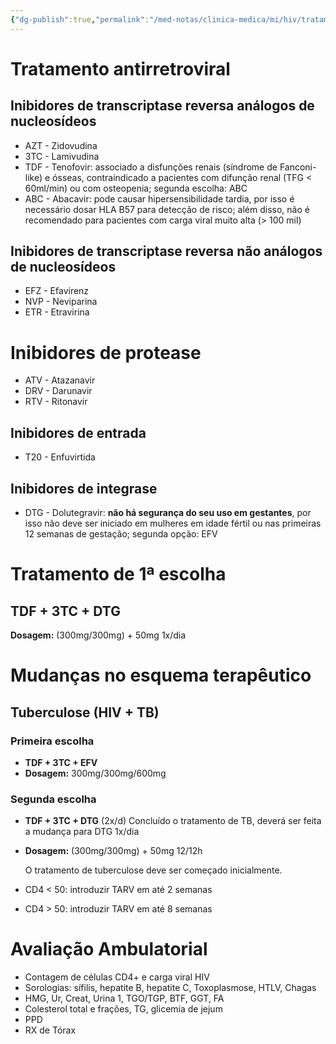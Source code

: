 ```yaml
---
{"dg-publish":true,"permalink":"/med-notas/clinica-medica/mi/hiv/tratamento-de-hiv/","title":"HIV - Tratamento"}
---
```



# Tratamento antirretroviral

## Inibidores de transcriptase reversa análogos de nucleosídeos
- AZT - Zidovudina
- 3TC - Lamivudina
- TDF - Tenofovir: associado a disfunções renais (síndrome de Fanconi-like) e ósseas, contraindicado a pacientes com difunção renal (TFG < 60ml/min) ou com osteopenia; segunda escolha: ABC
- ABC - Abacavir: pode causar hipersensibilidade tardia, por isso é necessário dosar HLA B57 para detecção de risco; além disso, não é recomendado para pacientes com carga viral muito alta (> 100 mil)

## Inibidores de transcriptase reversa não análogos de nucleosídeos
- EFZ - Efavirenz
- NVP - Neviparina 
- ETR - Etravirina

# Inibidores de protease
- ATV - Atazanavir
- DRV - Darunavir
- RTV - Ritonavir

## Inibidores de entrada 
- T20 - Enfuvirtida

## Inibidores de integrase
- DTG - Dolutegravir: **não há segurança do seu uso em gestantes**, por isso não deve ser iniciado em mulheres em idade fértil ou nas primeiras 12 semanas de gestação; segunda opção: EFV


# Tratamento de 1ª escolha
## TDF + 3TC + DTG
 **Dosagem:** (300mg/300mg) + 50mg 1x/dia

# Mudanças no esquema terapêutico
## Tuberculose (HIV + TB)
### Primeira escolha
- **TDF + 3TC + EFV**
- **Dosagem:** 300mg/300mg/600mg

### Segunda escolha
- **TDF + 3TC + DTG** (2x/d)
	Concluído o tratamento de TB, deverá ser feita a mudança para DTG 1x/dia
- **Dosagem:** (300mg/300mg) + 50mg 12/12h

	O tratamento de tuberculose deve ser começado inicialmente. 
- CD4 < 50: introduzir TARV em até 2 semanas
- CD4 > 50: introduzir TARV em até 8 semanas

# Avaliação Ambulatorial

- Contagem de células CD4+ e carga viral HIV
- Sorologias: sífilis, hepatite B, hepatite C, Toxoplasmose, HTLV, Chagas
- HMG, Ur, Creat, Urina 1, TGO/TGP, BTF, GGT, FA
- Colesterol total e frações, TG, glicemia de jejum
- PPD
- RX de Tórax

